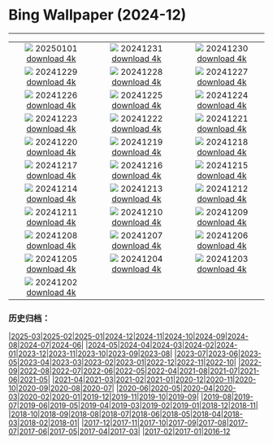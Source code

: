 # Bing Wallpaper (2024-12)
**************
| | | |
| :----: | :----: | :----: |
| ![](https://www.bing.com/th?id=OHR.ShirahigeSunrise2024_JA-JP6695296609_1920x1080.jpg) 20250101 [download 4k](https://www.bing.com/th?id=OHR.ShirahigeSunrise2024_JA-JP6695296609_UHD.jpg) | ![](https://www.bing.com/th?id=OHR.Omisoka2024_JA-JP6408751475_1920x1080.jpg) 20241231 [download 4k](https://www.bing.com/th?id=OHR.Omisoka2024_JA-JP6408751475_UHD.jpg) | ![](https://www.bing.com/th?id=OHR.MountFieldNP_JA-JP6160592179_1920x1080.jpg) 20241230 [download 4k](https://www.bing.com/th?id=OHR.MountFieldNP_JA-JP6160592179_UHD.jpg) |
| ![](https://www.bing.com/th?id=OHR.BorobudurBells_JA-JP5888220367_1920x1080.jpg) 20241229 [download 4k](https://www.bing.com/th?id=OHR.BorobudurBells_JA-JP5888220367_UHD.jpg) | ![](https://www.bing.com/th?id=OHR.CoralTurtle_JA-JP5618879842_1920x1080.jpg) 20241228 [download 4k](https://www.bing.com/th?id=OHR.CoralTurtle_JA-JP5618879842_UHD.jpg) | ![](https://www.bing.com/th?id=OHR.LakeBledSnow_JA-JP5075131023_1920x1080.jpg) 20241227 [download 4k](https://www.bing.com/th?id=OHR.LakeBledSnow_JA-JP5075131023_UHD.jpg) |
| ![](https://www.bing.com/th?id=OHR.MouseholeXmas_JA-JP0779815955_1920x1080.jpg) 20241226 [download 4k](https://www.bing.com/th?id=OHR.MouseholeXmas_JA-JP0779815955_UHD.jpg) | ![](https://www.bing.com/th?id=OHR.ReindeerTrio_JA-JP0425560339_1920x1080.jpg) 20241225 [download 4k](https://www.bing.com/th?id=OHR.ReindeerTrio_JA-JP0425560339_UHD.jpg) | ![](https://www.bing.com/th?id=OHR.SantaSnowglobe_JA-JP0084831582_1920x1080.jpg) 20241224 [download 4k](https://www.bing.com/th?id=OHR.SantaSnowglobe_JA-JP0084831582_UHD.jpg) |
| ![](https://www.bing.com/th?id=OHR.TokyoTower2024_JA-JP2762394000_1920x1080.jpg) 20241223 [download 4k](https://www.bing.com/th?id=OHR.TokyoTower2024_JA-JP2762394000_UHD.jpg) | ![](https://www.bing.com/th?id=OHR.FestivusCranes_JA-JP9750730538_1920x1080.jpg) 20241222 [download 4k](https://www.bing.com/th?id=OHR.FestivusCranes_JA-JP9750730538_UHD.jpg) | ![](https://www.bing.com/th?id=OHR.BluePond2024_JA-JP2198755551_1920x1080.jpg) 20241221 [download 4k](https://www.bing.com/th?id=OHR.BluePond2024_JA-JP2198755551_UHD.jpg) |
| ![](https://www.bing.com/th?id=OHR.SantaClausVillage_JA-JP9442890850_1920x1080.jpg) 20241220 [download 4k](https://www.bing.com/th?id=OHR.SantaClausVillage_JA-JP9442890850_UHD.jpg) | ![](https://www.bing.com/th?id=OHR.SibiuRomania_JA-JP9171991249_1920x1080.jpg) 20241219 [download 4k](https://www.bing.com/th?id=OHR.SibiuRomania_JA-JP9171991249_UHD.jpg) | ![](https://www.bing.com/th?id=OHR.NutcrackerBallet_JA-JP8484350110_1920x1080.jpg) 20241218 [download 4k](https://www.bing.com/th?id=OHR.NutcrackerBallet_JA-JP8484350110_UHD.jpg) |
| ![](https://www.bing.com/th?id=OHR.ReinefjordenNorway_JA-JP8145740016_1920x1080.jpg) 20241217 [download 4k](https://www.bing.com/th?id=OHR.ReinefjordenNorway_JA-JP8145740016_UHD.jpg) | ![](https://www.bing.com/th?id=OHR.SalzburgSnow_JA-JP7845943575_1920x1080.jpg) 20241216 [download 4k](https://www.bing.com/th?id=OHR.SalzburgSnow_JA-JP7845943575_UHD.jpg) | ![](https://www.bing.com/th?id=OHR.MisurinaLake_JA-JP7561735635_1920x1080.jpg) 20241215 [download 4k](https://www.bing.com/th?id=OHR.MisurinaLake_JA-JP7561735635_UHD.jpg) |
| ![](https://www.bing.com/th?id=OHR.NorthernHawkOwl_JA-JP7268842450_1920x1080.jpg) 20241214 [download 4k](https://www.bing.com/th?id=OHR.NorthernHawkOwl_JA-JP7268842450_UHD.jpg) | ![](https://www.bing.com/th?id=OHR.ChristmasBudapest_JA-JP6583292404_1920x1080.jpg) 20241213 [download 4k](https://www.bing.com/th?id=OHR.ChristmasBudapest_JA-JP6583292404_UHD.jpg) | ![](https://www.bing.com/th?id=OHR.WildPoinsettia_JA-JP9224856071_1920x1080.jpg) 20241212 [download 4k](https://www.bing.com/th?id=OHR.WildPoinsettia_JA-JP9224856071_UHD.jpg) |
| ![](https://www.bing.com/th?id=OHR.DolomitesSky_JA-JP9035342357_1920x1080.jpg) 20241211 [download 4k](https://www.bing.com/th?id=OHR.DolomitesSky_JA-JP9035342357_UHD.jpg) | ![](https://www.bing.com/th?id=OHR.CornwallSnow_JA-JP8878820207_1920x1080.jpg) 20241210 [download 4k](https://www.bing.com/th?id=OHR.CornwallSnow_JA-JP8878820207_UHD.jpg) | ![](https://www.bing.com/th?id=OHR.GuanacosChile_JA-JP8670867516_1920x1080.jpg) 20241209 [download 4k](https://www.bing.com/th?id=OHR.GuanacosChile_JA-JP8670867516_UHD.jpg) |
| ![](https://www.bing.com/th?id=OHR.ReopeningNotreDame_JA-JP8512031523_1920x1080.jpg) 20241208 [download 4k](https://www.bing.com/th?id=OHR.ReopeningNotreDame_JA-JP8512031523_UHD.jpg) | ![](https://www.bing.com/th?id=OHR.Daxue2024_JA-JP8353318760_1920x1080.jpg) 20241207 [download 4k](https://www.bing.com/th?id=OHR.Daxue2024_JA-JP8353318760_UHD.jpg) | ![](https://www.bing.com/th?id=OHR.HelsinkiDusk_JA-JP8216541034_1920x1080.jpg) 20241206 [download 4k](https://www.bing.com/th?id=OHR.HelsinkiDusk_JA-JP8216541034_UHD.jpg) |
| ![](https://www.bing.com/th?id=OHR.MonoTufa_JA-JP8066767108_1920x1080.jpg) 20241205 [download 4k](https://www.bing.com/th?id=OHR.MonoTufa_JA-JP8066767108_UHD.jpg) | ![](https://www.bing.com/th?id=OHR.RhinosKenya_JA-JP7911615612_1920x1080.jpg) 20241204 [download 4k](https://www.bing.com/th?id=OHR.RhinosKenya_JA-JP7911615612_UHD.jpg) | ![](https://www.bing.com/th?id=OHR.ChichibuFestival2024_JA-JP7708851590_1920x1080.jpg) 20241203 [download 4k](https://www.bing.com/th?id=OHR.ChichibuFestival2024_JA-JP7708851590_UHD.jpg) |
| ![](https://www.bing.com/th?id=OHR.SnowMoose_JA-JP7555569429_1920x1080.jpg) 20241202 [download 4k](https://www.bing.com/th?id=OHR.SnowMoose_JA-JP7555569429_UHD.jpg) |  |  |

### 历史归档：

|[2025-03](bing/2025-03/2025-03.md)|[2025-02](bing/2025-02/2025-02.md)|[2025-01](bing/2025-01/2025-01.md)|[2024-12](bing/2024-12/2024-12.md)|[2024-11](bing/2024-11/2024-11.md)|[2024-10](bing/2024-10/2024-10.md)|[2024-09](bing/2024-09/2024-09.md)|[2024-08](bing/2024-08/2024-08.md)|[2024-07](bing/2024-07/2024-07.md)|[2024-06](bing/2024-06/2024-06.md)|
|[2024-05](bing/2024-05/2024-05.md)|[2024-04](bing/2024-04/2024-04.md)|[2024-03](bing/2024-03/2024-03.md)|[2024-02](bing/2024-02/2024-02.md)|[2024-01](bing/2024-01/2024-01.md)|[2023-12](bing/2023-12/2023-12.md)|[2023-11](bing/2023-11/2023-11.md)|[2023-10](bing/2023-10/2023-10.md)|[2023-09](bing/2023-09/2023-09.md)|[2023-08](bing/2023-08/2023-08.md)|
|[2023-07](bing/2023-07/2023-07.md)|[2023-06](bing/2023-06/2023-06.md)|[2023-05](bing/2023-05/2023-05.md)|[2023-04](bing/2023-04/2023-04.md)|[2023-03](bing/2023-03/2023-03.md)|[2023-02](bing/2023-02/2023-02.md)|[2023-01](bing/2023-01/2023-01.md)|[2022-12](bing/2022-12/2022-12.md)|[2022-11](bing/2022-11/2022-11.md)|[2022-10](bing/2022-10/2022-10.md)|
|[2022-09](bing/2022-09/2022-09.md)|[2022-08](bing/2022-08/2022-08.md)|[2022-07](bing/2022-07/2022-07.md)|[2022-06](bing/2022-06/2022-06.md)|[2022-05](bing/2022-05/2022-05.md)|[2022-04](bing/2022-04/2022-04.md)|[2021-08](bing/2021-08/2021-08.md)|[2021-07](bing/2021-07/2021-07.md)|[2021-06](bing/2021-06/2021-06.md)|[2021-05](bing/2021-05/2021-05.md)|
|[2021-04](bing/2021-04/2021-04.md)|[2021-03](bing/2021-03/2021-03.md)|[2021-02](bing/2021-02/2021-02.md)|[2021-01](bing/2021-01/2021-01.md)|[2020-12](bing/2020-12/2020-12.md)|[2020-11](bing/2020-11/2020-11.md)|[2020-10](bing/2020-10/2020-10.md)|[2020-09](bing/2020-09/2020-09.md)|[2020-08](bing/2020-08/2020-08.md)|[2020-07](bing/2020-07/2020-07.md)|
|[2020-06](bing/2020-06/2020-06.md)|[2020-05](bing/2020-05/2020-05.md)|[2020-04](bing/2020-04/2020-04.md)|[2020-03](bing/2020-03/2020-03.md)|[2020-02](bing/2020-02/2020-02.md)|[2020-01](bing/2020-01/2020-01.md)|[2019-12](bing/2019-12/2019-12.md)|[2019-11](bing/2019-11/2019-11.md)|[2019-10](bing/2019-10/2019-10.md)|[2019-09](bing/2019-09/2019-09.md)|
|[2019-08](bing/2019-08/2019-08.md)|[2019-07](bing/2019-07/2019-07.md)|[2019-06](bing/2019-06/2019-06.md)|[2019-05](bing/2019-05/2019-05.md)|[2019-04](bing/2019-04/2019-04.md)|[2019-03](bing/2019-03/2019-03.md)|[2019-02](bing/2019-02/2019-02.md)|[2019-01](bing/2019-01/2019-01.md)|[2018-12](bing/2018-12/2018-12.md)|[2018-11](bing/2018-11/2018-11.md)|
|[2018-10](bing/2018-10/2018-10.md)|[2018-09](bing/2018-09/2018-09.md)|[2018-08](bing/2018-08/2018-08.md)|[2018-07](bing/2018-07/2018-07.md)|[2018-06](bing/2018-06/2018-06.md)|[2018-05](bing/2018-05/2018-05.md)|[2018-04](bing/2018-04/2018-04.md)|[2018-03](bing/2018-03/2018-03.md)|[2018-02](bing/2018-02/2018-02.md)|[2018-01](bing/2018-01/2018-01.md)|
|[2017-12](bing/2017-12/2017-12.md)|[2017-11](bing/2017-11/2017-11.md)|[2017-10](bing/2017-10/2017-10.md)|[2017-09](bing/2017-09/2017-09.md)|[2017-08](bing/2017-08/2017-08.md)|[2017-07](bing/2017-07/2017-07.md)|[2017-06](bing/2017-06/2017-06.md)|[2017-05](bing/2017-05/2017-05.md)|[2017-04](bing/2017-04/2017-04.md)|[2017-03](bing/2017-03/2017-03.md)|
|[2017-02](bing/2017-02/2017-02.md)|[2017-01](bing/2017-01/2017-01.md)|[2016-12](bing/2016-12/2016-12.md)